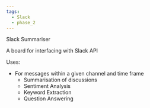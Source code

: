 ```yaml
---
tags:
  - Slack
  - phase_2
---
```


Slack Summariser

A board for interfacing with Slack API

Uses:

- For messages within a given channel and time frame
  - Summarisation of discussions
  - Sentiment Analysis
  - Keyword Extraction
  - Question Answering
